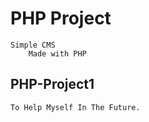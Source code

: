 # PHP Project

    Simple CMS
        Made with PHP

## PHP-Project1

    To Help Myself In The Future.